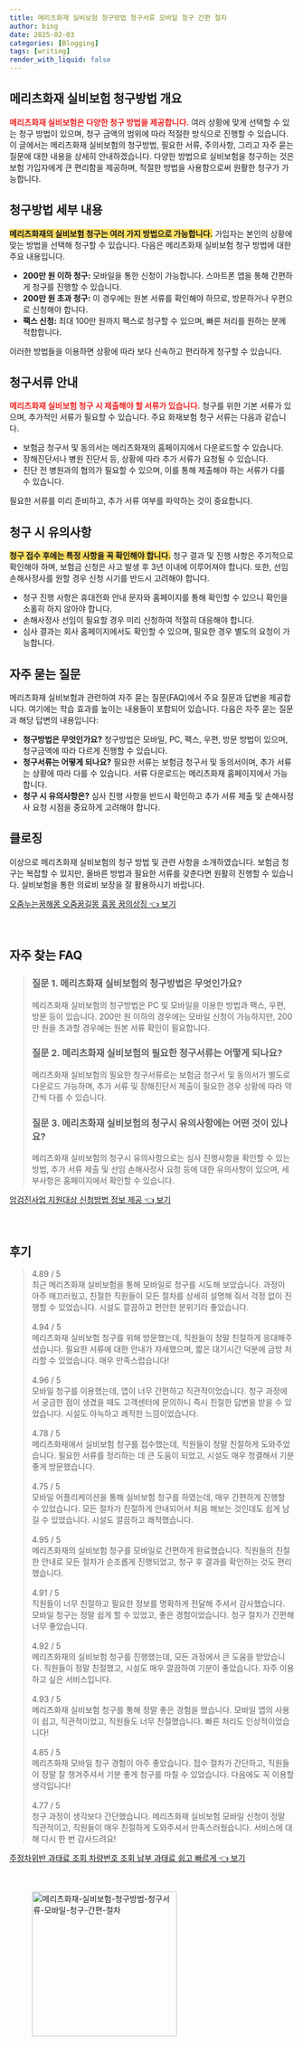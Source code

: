 ```yaml
---
title: 메리츠화재 실비보험 청구방법 청구서류 모바일 청구 간편 절차
author: bing
date: 2025-02-03
categories: [Blogging]
tags: [writing]
render_with_liquid: false
---
```



<h2 id='메리츠화재 실비보험 청구방법 개요'>메리츠화재 실비보험 청구방법 개요</h2>

<p><b><span style="color: #ee2323;">메리츠화재 실비보험은 다양한 청구 방법을 제공합니다.</span></b> 여러 상황에 맞게 선택할 수 있는 청구 방법이 있으며, 청구 금액의 범위에 따라 적절한 방식으로 진행할 수 있습니다. 이 글에서는 메리츠화재 실비보험의 청구방법, 필요한 서류, 주의사항, 그리고 자주 묻는 질문에 대한 내용을 상세히 안내하겠습니다. 다양한 방법으로 실비보험을 청구하는 것은 보험 가입자에게 큰 편리함을 제공하며, 적절한 방법을 사용함으로써 원활한 청구가 가능합니다.</p>

<h2 id='청구방법 세부 내용'>청구방법 세부 내용</h2>

<p><b><span style="background-color: #ffe066;">메리츠화재의 실비보험 청구는 여러 가지 방법으로 가능합니다.</span></b> 가입자는 본인의 상황에 맞는 방법을 선택해 청구할 수 있습니다. 다음은 메리츠화재 실비보험 청구 방법에 대한 주요 내용입니다.</p>

<ul>
    <li><b>200만 원 이하 청구:</b> 모바일을 통한 신청이 가능합니다. 스마트폰 앱을 통해 간편하게 청구를 진행할 수 있습니다.</li>
    <li><b>200만 원 초과 청구:</b> 이 경우에는 원본 서류를 확인해야 하므로, 방문하거나 우편으로 신청해야 합니다.</li>
    <li><b>팩스 신청:</b> 최대 100만 원까지 팩스로 청구할 수 있으며, 빠른 처리를 원하는 분께 적합합니다.</li>
</ul>

<p>이러한 방법들을 이용하면 상황에 따라 보다 신속하고 편리하게 청구할 수 있습니다.</p>

<h2 id='청구서류 안내'>청구서류 안내</h2>

<p><b><span style="color: #ee2323;">메리츠화재 실비보험 청구 시 제출해야 할 서류가 있습니다.</span></b> 청구를 위한 기본 서류가 있으며, 추가적인 서류가 필요할 수 있습니다. 주요 화재보험 청구 서류는 다음과 같습니다.</p>

<ul>
    <li>보험금 청구서 및 동의서는 메리츠화재의 홈페이지에서 다운로드할 수 있습니다.</li>
    <li>장해진단서나 병원 진단서 등, 상황에 따라 추가 서류가 요청될 수 있습니다.</li>
    <li>진단 전 병원과의 협의가 필요할 수 있으며, 이를 통해 제출해야 하는 서류가 다를 수 있습니다.</li>
</ul>

<p>필요한 서류를 미리 준비하고, 추가 서류 여부를 파악하는 것이 중요합니다.</p>

<h2 id='청구 시 유의사항'>청구 시 유의사항</h2>

<p><b><span style="background-color: #ffe066;">청구 접수 후에는 특정 사항을 꼭 확인해야 합니다.</span></b> 청구 결과 및 진행 사항은 주기적으로 확인해야 하며, 보험금 신청은 사고 발생 후 3년 이내에 이루어져야 합니다. 또한, 선임 손해사정사를 원할 경우 신청 시기를 반드시 고려해야 합니다.</p>

<ul>
    <li>청구 진행 사항은 휴대전화 안내 문자와 홈페이지를 통해 확인할 수 있으니 확인을 소홀히 하지 않아야 합니다.</li>
    <li>손해사정사 선임이 필요할 경우 미리 신청하여 적절히 대응해야 합니다.</li>
    <li>심사 결과는 회사 홈페이지에서도 확인할 수 있으며, 필요한 경우 별도의 요청이 가능합니다.</li>
</ul>

<h2 id='자주 묻는 질문'>자주 묻는 질문</h2>

<p>메리츠화재 실비보험과 관련하여 자주 묻는 질문(FAQ)에서 주요 질문과 답변을 제공합니다. 여기에는 학습 효과를 높이는 내용들이 포함되어 있습니다. 다음은 자주 묻는 질문과 해당 답변의 내용입니다:</p>

<ul>
    <li><b>청구방법은 무엇인가요?</b> 청구방법은 모바일, PC, 팩스, 우편, 방문 방법이 있으며, 청구금액에 따라 다르게 진행할 수 있습니다.</li>
    <li><b>청구서류는 어떻게 되나요?</b> 필요한 서류는 보험금 청구서 및 동의서이며, 추가 서류는 상황에 따라 다를 수 있습니다. 서류 다운로드는 메리츠화재 홈페이지에서 가능합니다.</li>
    <li><b>청구 시 유의사항은?</b> 심사 진행 사항을 반드시 확인하고 추가 서류 제출 및 손해사정사 요청 시점을 중요하게 고려해야 합니다.</li>
</ul>

<h2 id='클로징'>클로징</h2>

<p>이상으로 메리츠화재 실비보험의 청구 방법 및 관련 사항을 소개하였습니다. 보험금 청구는 복잡할 수 있지만, 올바른 방법과 필요한 서류를 갖춘다면 원활히 진행할 수 있습니다. 실비보험을 통한 의료비 보장을 잘 활용하시기 바랍니다.</p>


<p><a class="click-button" title="오줌누는꿈해몽 오줌꿈길몽 흉몽 꿈의상징" href="https://blackassets.github.io/posts/%EC%98%A4%EC%A4%8C%EB%88%84%EB%8A%94%EA%BF%88%ED%95%B4%EB%AA%BD-%EC%98%A4%EC%A4%8C%EA%BF%88%EA%B8%B8%EB%AA%BD-%ED%9D%89%EB%AA%BD-%EA%BF%88%EC%9D%98%EC%83%81%EC%A7%95/" rel="dofollow">오줌누는꿈해몽 오줌꿈길몽 흉몽 꿈의상징 👈 보기</a></p><br>
<h2 id='자주_찾는_FAQ'>자주 찾는 FAQ</h2>
<div itemscope="" itemtype="https://schema.org/FAQPage"> 
<blockquote> 
<div itemscope="" itemprop="mainEntity" itemtype="https://schema.org/Question"> 
<h3 itemprop="name">질문 1. 메리츠화재 실비보험의 청구방법은 무엇인가요?</h3> 
<div itemscope="" itemprop="acceptedAnswer" itemtype="https://schema.org/Answer"> 
<span itemprop="text"> 
<p>메리츠화재 실비보험의 청구방법은 PC 및 모바일을 이용한 방법과 팩스, 우편, 방문 등이 있습니다. 200만 원 이하의 경우에는 모바일 신청이 가능하지만, 200만 원을 초과할 경우에는 원본 서류 확인이 필요합니다.</p> 
</span> 
</div> 
</div> 
<div itemscope="" itemprop="mainEntity" itemtype="https://schema.org/Question"> 
<h3 itemprop="name">질문 2. 메리츠화재 실비보험의 필요한 청구서류는 어떻게 되나요?</h3> 
<div itemscope="" itemprop="acceptedAnswer" itemtype="https://schema.org/Answer"> 
<span itemprop="text"> 
<p>메리츠화재 실비보험의 필요한 청구서류로는 보험금 청구서 및 동의서가 별도로 다운로드 가능하며, 추가 서류 및 장해진단서 제출이 필요한 경우 상황에 따라 약간씩 다를 수 있습니다.</p> 
</span> 
</div> 
</div> 
<div itemscope="" itemprop="mainEntity" itemtype="https://schema.org/Question"> 
<h3 itemprop="name">질문 3. 메리츠화재 실비보험의 청구시 유의사항에는 어떤 것이 있나요?</h3> 
<div itemscope="" itemprop="acceptedAnswer" itemtype="https://schema.org/Answer"> 
<span itemprop="text"> 
<p>메리츠화재 실비보험의 청구시 유의사항으로는 심사 진행사항을 확인할 수 있는 방법, 추가 서류 제출 및 선임 손해사정사 요청 등에 대한 유의사항이 있으며, 세부사항은 홈페이지에서 확인할 수 있습니다.</p> 
</span> 
</div> 
</div> 
</blockquote> 
</div>
<p><a class="click-button" title="암검진사업 지원대상 신청방법 정보 제공" href="https://blackassets.github.io/posts/%EC%95%94%EA%B2%80%EC%A7%84%EC%82%AC%EC%97%85-%EC%A7%80%EC%9B%90%EB%8C%80%EC%83%81-%EC%8B%A0%EC%B2%AD%EB%B0%A9%EB%B2%95-%EC%A0%95%EB%B3%B4-%EC%A0%9C%EA%B3%B5/" rel="dofollow">암검진사업 지원대상 신청방법 정보 제공 👈 보기</a></p><br>
<h2 id='후기'>후기</h2>
<div itemscope itemtype="https://schema.org/Product">
  <blockquote>
  <div itemprop="review" itemscope itemtype="https://schema.org/Review">
      <div itemprop="reviewRating" itemscope itemtype="https://schema.org/Rating"> <span itemprop="ratingValue">4.89</span> / <span itemprop="bestRating">5</span> </div>
      <span itemprop="reviewBody">최근 메리츠화재 실비보험을 통해 모바일로 청구를 시도해 보았습니다. 과정이 아주 매끄러웠고, 친절한 직원들이 모든 절차를 상세히 설명해 줘서 걱정 없이 진행할 수 있었습니다. 시설도 깔끔하고 편안한 분위기라 좋았습니다.</span>
  </div>
  <br>
  <div itemprop="review" itemscope itemtype="https://schema.org/Review">
      <div itemprop="reviewRating" itemscope itemtype="https://schema.org/Rating"> <span itemprop="ratingValue">4.94</span> / <span itemprop="bestRating">5</span> </div>
      <span itemprop="reviewBody">메리츠화재 실비보험 청구를 위해 방문했는데, 직원들이 정말 친절하게 응대해주셨습니다. 필요한 서류에 대한 안내가 자세했으며, 짧은 대기시간 덕분에 금방 처리할 수 있었습니다. 매우 만족스럽습니다!</span>
  </div>
  <br>
  <div itemprop="review" itemscope itemtype="https://schema.org/Review">
      <div itemprop="reviewRating" itemscope itemtype="https://schema.org/Rating"> <span itemprop="ratingValue">4.96</span> / <span itemprop="bestRating">5</span> </div>
      <span itemprop="reviewBody">모바일 청구를 이용했는데, 앱이 너무 간편하고 직관적이었습니다. 청구 과정에서 궁금한 점이 생겼을 때도 고객센터에 문의하니 즉시 친절한 답변을 받을 수 있었습니다. 시설도 아늑하고 쾌적한 느낌이었습니다.</span>
  </div>
  <br>
  <div itemprop="review" itemscope itemtype="https://schema.org/Review">
      <div itemprop="reviewRating" itemscope itemtype="https://schema.org/Rating"> <span itemprop="ratingValue">4.78</span> / <span itemprop="bestRating">5</span> </div>
      <span itemprop="reviewBody">메리츠화재에서 실비보험 청구를 접수했는데, 직원들이 정말 친절하게 도와주었습니다. 필요한 서류를 정리하는 데 큰 도움이 되었고, 시설도 매우 청결해서 기분 좋게 방문했습니다.</span>
  </div>
  <br>
  <div itemprop="review" itemscope itemtype="https://schema.org/Review">
      <div itemprop="reviewRating" itemscope itemtype="https://schema.org/Rating"> <span itemprop="ratingValue">4.75</span> / <span itemprop="bestRating">5</span> </div>
      <span itemprop="reviewBody">모바일 어플리케이션을 통해 실비보험 청구를 하였는데, 매우 간편하게 진행할 수 있었습니다. 모든 절차가 친절하게 안내되어서 처음 해보는 것인데도 쉽게 남길 수 있었습니다. 시설도 깔끔하고 쾌적했습니다.</span>
  </div>
  <br>
  <div itemprop="review" itemscope itemtype="https://schema.org/Review">
      <div itemprop="reviewRating" itemscope itemtype="https://schema.org/Rating"> <span itemprop="ratingValue">4.95</span> / <span itemprop="bestRating">5</span> </div>
      <span itemprop="reviewBody">메리츠화재의 실비보험 청구를 모바일로 간편하게 완료했습니다. 직원들의 친절한 안내로 모든 절차가 순조롭게 진행되었고, 청구 후 결과를 확인하는 것도 편리했습니다.</span>
  </div>
  <br>
  <div itemprop="review" itemscope itemtype="https://schema.org/Review">
      <div itemprop="reviewRating" itemscope itemtype="https://schema.org/Rating"> <span itemprop="ratingValue">4.91</span> / <span itemprop="bestRating">5</span> </div>
      <span itemprop="reviewBody">직원들이 너무 친절하고 필요한 정보를 명확하게 전달해 주셔서 감사했습니다. 모바일 청구는 정말 쉽게 할 수 있었고, 좋은 경험이었습니다. 청구 절차가 간편해 너무 좋았습니다.</span>
  </div>
  <br>
  <div itemprop="review" itemscope itemtype="https://schema.org/Review">
      <div itemprop="reviewRating" itemscope itemtype="https://schema.org/Rating"> <span itemprop="ratingValue">4.92</span> / <span itemprop="bestRating">5</span> </div>
      <span itemprop="reviewBody">메리츠화재의 실비보험 청구를 진행했는데, 모든 과정에서 큰 도움을 받았습니다. 직원들이 정말 친절했고, 시설도 매우 깔끔하여 기분이 좋았습니다. 자주 이용하고 싶은 서비스입니다.</span>
  </div>
  <br>
  <div itemprop="review" itemscope itemtype="https://schema.org/Review">
      <div itemprop="reviewRating" itemscope itemtype="https://schema.org/Rating"> <span itemprop="ratingValue">4.93</span> / <span itemprop="bestRating">5</span> </div>
      <span itemprop="reviewBody">메리츠화재 실비보험 청구를 통해 정말 좋은 경험을 했습니다. 모바일 앱의 사용이 쉽고, 직관적이었고, 직원들도 너무 친절했습니다. 빠른 처리도 인상적이었습니다!</span>
  </div>
  <br>
  <div itemprop="review" itemscope itemtype="https://schema.org/Review">
      <div itemprop="reviewRating" itemscope itemtype="https://schema.org/Rating"> <span itemprop="ratingValue">4.85</span> / <span itemprop="bestRating">5</span> </div>
      <span itemprop="reviewBody">메리츠화재 모바일 청구 경험이 아주 좋았습니다. 접수 절차가 간단하고, 직원들이 정말 잘 챙겨주셔서 기분 좋게 청구를 마칠 수 있었습니다. 다음에도 꼭 이용할 생각입니다!</span>
  </div>
  <br>
  <div itemprop="review" itemscope itemtype="https://schema.org/Review">
      <div itemprop="reviewRating" itemscope itemtype="https://schema.org/Rating"> <span itemprop="ratingValue">4.77</span> / <span itemprop="bestRating">5</span> </div>
      <span itemprop="reviewBody">청구 과정이 생각보다 간단했습니다. 메리츠화재 실비보험 모바일 신청이 정말 직관적이고, 직원들이 매우 친절하게 도와주셔서 만족스러웠습니다. 서비스에 대해 다시 한 번 감사드려요!</span>
  </div>
  </blockquote>
</div>
<p><a class="click-button" title="주정차위반 과태료 조회 차량번호 조회 납부 과태료 쉽고 빠르게" href="https://blackassets.github.io/posts/%EC%A3%BC%EC%A0%95%EC%B0%A8%EC%9C%84%EB%B0%98-%EA%B3%BC%ED%83%9C%EB%A3%8C-%EC%A1%B0%ED%9A%8C-%EC%B0%A8%EB%9F%89%EB%B2%88%ED%98%B8-%EC%A1%B0%ED%9A%8C-%EB%82%A9%EB%B6%80-%EA%B3%BC%ED%83%9C%EB%A3%8C-%EC%89%BD%EA%B3%A0-%EB%B9%A0%EB%A5%B4%EA%B2%8C/" rel="dofollow">주정차위반 과태료 조회 차량번호 조회 납부 과태료 쉽고 빠르게 👈 보기</a></p><br>
<figure class="image"><img src="https://blackassets.github.io/assets/img/thumbnail/메리츠화재-실비보험-청구방법-청구서류-모바일-청구-간편-절차.webp" alt="메리츠화재-실비보험-청구방법-청구서류-모바일-청구-간편-절차" width="256" height="256"></figure>